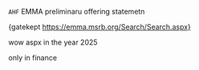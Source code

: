 `AHF` EMMA preliminaru  offering statemetn

{gatekept https://emma.msrb.org/Search/Search.aspx}

wow aspx in the year 2025

only in finance
